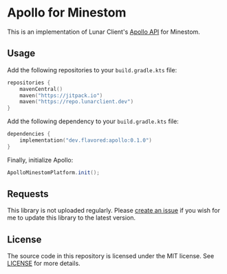 # Apollo for Minestom
This is an implementation of Lunar Client's [Apollo API](https://github.com/LunarClient/Apollo) for Minestom.

## Usage
Add the following repositories to your `build.gradle.kts` file:
```kotlin
repositories {
    mavenCentral()
    maven("https://jitpack.io")
    maven("https://repo.lunarclient.dev")
}
```

Add the following dependency to your `build.gradle.kts` file:
```kotlin
dependencies {
    implementation("dev.flavored:apollo:0.1.0")
}
```

Finally, initialize Apollo:
```java
ApolloMinestomPlatform.init();
```

## Requests
This library is not uploaded regularly. Please [create an issue](https://github.com/AppleFlavored/apollo/issues)
if you wish for me to update this library to the latest version.

## License
The source code in this repository is licensed under the MIT license. See [LICENSE](LICENSE) for more details.
